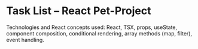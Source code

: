 # Task List – React Pet-Project

Technologies and React concepts used: React, TSX, props, useState, component composition, conditional rendering, array methods (map, filter), event handling.
